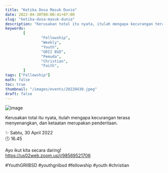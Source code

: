 ```yaml
---
title: "Ketika Dosa Masuk Dunia"
date: 2022-04-30T00:00:41+07:00
slug: "ketika-dosa-masuk-dunia"
description: "Kerusakan total itu nyata, itulah mengapa kecurangan terasa menyenangkan, dan ketaatan merupakan penderitaan."
keywords:
        [
                "Fellowship",
                "Weekly",
                "Youth",
                "GRII BSD",
                "Pemuda",
                "Christian",
                "Faith",
        ]
tags: ["Fellowship"]
math: false
toc: true
thumbnail: "/images/events/20220430.jpeg"
draft: false
---
```


![image](/images/events/20220430.jpeg)

Kerusakan total itu nyata, itulah mengapa kecurangan terasa menyenangkan, dan ketaatan merupakan penderitaan.

✨ Sabtu, 30 April 2022\
🕓 16.45

Ayo ikut kita secara daring!\
https://us02web.zoom.us/j/98569521706

#YouthGRIIBSD #youthgriibsd #fellowship #youth #christian
